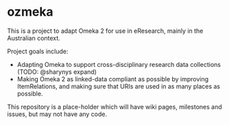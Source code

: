 # ozmeka
This is a project to adapt Omeka 2 for use in eResearch, mainly in the Australian context. 

Project goals include:
* Adapting Omeka to support cross-disciplinary research data collections (TODO: @sharynys expand)
* Making Omeka 2 as linked-data compliant as possible by improving ItemRelations, and making sure that URIs are used in as many places as possible.

This repository is a place-holder which will have wiki pages, milestones and issues, but may not have any code.
